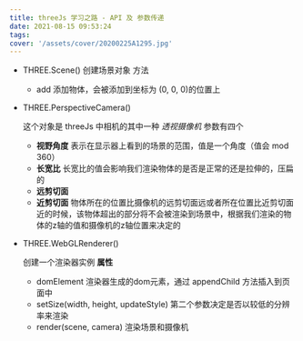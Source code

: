 ```yaml
---
title: threeJs 学习之路 - API 及 参数传递
date: 2021-08-15 09:53:24
tags:
cover: '/assets/cover/20200225A1295.jpg'
---
```


* THREE.Scene() 创建场景对象
  方法
  * add 添加物体，会被添加到坐标为 (0, 0, 0)的位置上

* THREE.PerspectiveCamera()

  这个对象是 threeJs 中相机的其中一种 *透视摄像机*
  参数有四个
  * **视野角度** 表示在显示器上看到的场景的范围，值是一个角度（值会 mod 360）
  * **长宽比** 长宽比的值会影响我们渲染物体的是否是正常的还是拉伸的，压扁的
  * **远剪切面** 
  * **近剪切面** 物体所在的位置比摄像机的远剪切面远或者所在位置比近剪切面近的时候，该物体超出的部分将不会被渲染到场景中，根据我们渲染的物体的z轴的值和摄像机的z轴位置来决定的

  
* THREE.WebGLRenderer()

  创建一个渲染器实例
  **属性**
  * domElement 渲染器生成的dom元素，通过 appendChild 方法插入到页面中
  * setSize(width, height, updateStyle) 第二个参数决定是否以较低的分辨率来渲染
  * render(scene, camera)  渲染场景和摄像机
